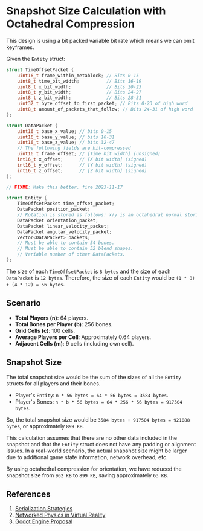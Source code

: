 # Snapshot Size Calculation with Octahedral Compression

This design is using a bit packed variable bit rate which means we can omit keyframes.

Given the `Entity` struct:

```cpp
struct TimeOffsetPacket {
    uint16_t frame_within_metablock; // Bits 0-15
    uint8_t time_bit_width;          // Bits 16-19
    uint8_t x_bit_width;             // Bits 20-23
    uint8_t y_bit_width;             // Bits 24-27
    uint8_t z_bit_width;             // Bits 28-31
    uint32_t byte_offset_to_first_packet; // Bits 0-23 of high word
    uint8_t amount_of_packets_that_follow; // Bits 24-31 of high word
};

struct DataPacket {
    uint16_t base_x_value; // bits 0-15
    uint16_t base_y_value; // bits 16-31
    uint16_t base_z_value; // bits 32-47
    // The following fields are bit-compressed
    uint16_t frame_offset; // [Time bit width] (unsigned)
    int16_t x_offset;      // [X bit width] (signed)
    int16_t y_offset;      // [Y bit width] (signed)
    int16_t z_offset;      // [Z bit width] (signed)
};

// FIXME: Make this better. fire 2023-11-17

struct Entity {
    TimeOffsetPacket time_offset_packet;
    DataPacket position_packet;
    // Rotation is stored as follows: x/y is an octahedral normal storing axis, while z is the rotation. Converting from this to quaternion is extremely efficient.
    DataPacket orientation_packet; 
    DataPacket linear_velocity_packet;
    DataPacket angular_velocity_packet;
    Vector<DataPacket> packets; 
    // Must be able to contain 54 bones.
    // Must be able to contain 52 blend shapes.
    // Variable number of other DataPackets.
};
```

The size of each `TimeOffsetPacket` is `8 bytes` and the size of each `DataPacket` is `12 bytes`. Therefore, the size of each `Entity` would be `(1 * 8) + (4 * 12) = 56 bytes`.

## Scenario

- **Total Players (n)**: 64 players.
- **Total Bones per Player (b)**: 256 bones.
- **Grid Cells (c)**: 100 cells.
- **Average Players per Cell**: Approximately 0.64 players.
- **Adjacent Cells (m)**: 9 cells (including own cell).

## Snapshot Size

The total snapshot size would be the sum of the sizes of all the `Entity` structs for all players and their bones.

- Player's `Entity`: `n * 56 bytes = 64 * 56 bytes = 3584 bytes`.
- Player's Bones: `n * b * 56 bytes = 64 * 256 * 56 bytes = 917504 bytes`.

So, the total snapshot size would be `3584 bytes + 917504 bytes = 921088 bytes`, or approximately `899 KB`.

This calculation assumes that there are no other data included in the snapshot and that the `Entity` struct does not have any padding or alignment issues. In a real-world scenario, the actual snapshot size might be larger due to additional game state information, network overhead, etc. 

By using octahedral compression for orientation, we have reduced the snapshot size from `962 KB` to `899 KB`, saving approximately `63 KB`.

## References

1. [Serialization Strategies](https://gafferongames.com/post/serialization_strategies/)
2. [Networked Physics in Virtual Reality](https://www.youtube.com/watch?v=sx4IIQL0x7c)
3. [Godot Engine Proposal](https://github.com/godotengine/godot-proposals/issues/3375)